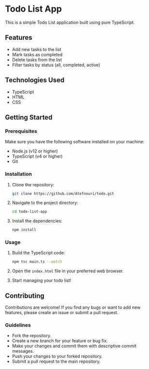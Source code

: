 # Todo List App

This is a simple Todo List application built using pure TypeScript.

## Features

- Add new tasks to the list
- Mark tasks as completed
- Delete tasks from the list
- Filter tasks by status (all, completed, active)

## Technologies Used

- TypeScript
- HTML
- CSS

## Getting Started

### Prerequisites

Make sure you have the following software installed on your machine:

- Node.js (v12 or higher)
- TypeScript (v4 or higher)
- Git

### Installation

1. Clone the repository:

   ```bash
   git clone https://github.com/Atefnouri/todo.git
   ```

2. Navigate to the project directory:

   ```bash
   cd todo-list-app
   ```

3. Install the dependencies:

   ```bash
   npm install
   ```

### Usage

1. Build the TypeScript code:

   ```bash
   npm tsc main.ts --watch
   ```

2. Open the `index.html` file in your preferred web browser.

3. Start managing your todo list!

## Contributing

Contributions are welcome! If you find any bugs or want to add new features, please create an issue or submit a pull request.

### Guidelines

- Fork the repository.
- Create a new branch for your feature or bug fix.
- Make your changes and commit them with descriptive commit messages.
- Push your changes to your forked repository.
- Submit a pull request to the main repository.

<!--
## License

This project is licensed under the [MIT License](LICENSE).

## Acknowledgements

- This project was inspired by the TodoMVC application.
- Thanks to the TypeScript and open-source community for their valuable contributions.

## Contact

If you have any questions or suggestions, feel free to contact the project maintainer at your-email@example.com.
-->